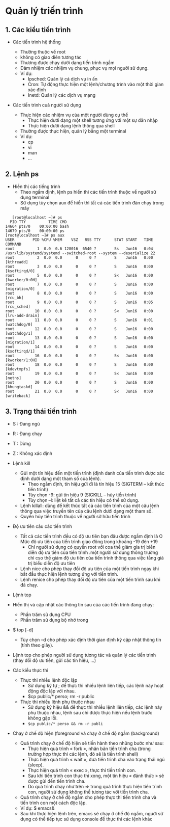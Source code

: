 # Quản lý triến trình

## 1. Các kiểu tiến trình

- Các tiến trình hệ thống 
    - Thường thuộc về root
    - không có giao diên tương tác 
    - Thương được chạy dưới dạng tiến trình ngầm
    - Đảm nhiệm các nhiệm vụ chung, phục vụ mọi người sử dụng.
    - Ví dụ:
        - Ipsched: Quản lý cá dịch vụ in ấn
        - Cron: Tự động thực hiện một lệnh/chương trình vào một thời gian xác định
        - Inetd: Quản lý các dịch vụ mạng

- Các tiến trình cuả người sử dụng
    - Thực hiện các nhiệm vụ của một người dùng cụ thể 
        - Thực hiện dưới dạng một shell tương ứng với một sự đăn nhập
        - Thực hiện dưới dạng lệnh thông qua shell
    - Thường được thực hiện, quản lý bằng một terminal
    - Ví dụ:
        - cp
        - vi
        - man
        - ...

## 2. Lệnh ps 

- Hiền thị các tiếng trình
    - Theo ngầm định, lệnh ps hiển thi các tiến trình thuộc về người sử dụng terminal
    - Sử dụng tùy chọn aux để hiển thì tất cả các tiến trình đàn chạy trong máy

 ```
    [root@localhost ~]# ps
   PID TTY          TIME CMD
 14664 pts/0    00:00:00 bash
 14679 pts/0    00:00:00 ps
[root@localhost ~]# ps aux
USER        PID %CPU %MEM    VSZ   RSS TTY      STAT START   TIME COMMAND
root          1  0.0  0.6 128016  6540 ?        Ss   Jun16   0:04 /usr/lib/systemd/systemd --switched-root --system --deserialize 22
root          2  0.0  0.0      0     0 ?        S    Jun16   0:00 [kthreadd]
root          3  0.0  0.0      0     0 ?        S    Jun16   0:00 [ksoftirqd/0]
root          5  0.0  0.0      0     0 ?        S<   Jun16   0:00 [kworker/0:0H]
root          7  0.0  0.0      0     0 ?        S    Jun16   0:00 [migration/0]
root          8  0.0  0.0      0     0 ?        S    Jun16   0:00 [rcu_bh]
root          9  0.0  0.0      0     0 ?        S    Jun16   0:05 [rcu_sched]
root         10  0.0  0.0      0     0 ?        S<   Jun16   0:00 [lru-add-drain]
root         11  0.0  0.0      0     0 ?        S    Jun16   0:01 [watchdog/0]
root         12  0.0  0.0      0     0 ?        S    Jun16   0:00 [watchdog/1]
root         13  0.0  0.0      0     0 ?        S    Jun16   0:00 [migration/1]
root         14  0.0  0.0      0     0 ?        S    Jun16   0:00 [ksoftirqd/1]
root         16  0.0  0.0      0     0 ?        S<   Jun16   0:00 [kworker/1:0H]
root         18  0.0  0.0      0     0 ?        S    Jun16   0:00 [kdevtmpfs]
root         19  0.0  0.0      0     0 ?        S<   Jun16   0:00 [netns]
root         20  0.0  0.0      0     0 ?        S    Jun16   0:00 [khungtaskd]
root         21  0.0  0.0      0     0 ?        S<   Jun16   0:00 [writeback]

```

## 3. Trạng thái tiến trình
- S : Đang ngủ
- R : Đang chạy
- T : Dừng
- Z : Không xác định

- Lệnh kill
    - Gửi một tín hiệu đến một tiến trình (định danh của tiến trình được xác định dưới dạng một tham số của lệnh). 
        - Theo ngầm định, tín hiệu gửi đi là tín hiệu 15 (SIGTERM – kết thúc tiến trình) 
        -  Tùy chọn -9: gửi tín hiệu 9 (SIGKILL – hủy tiến trình) 
        - Tùy chọn –l: liệt kê tất cả các tín hiệu có thể sử dụng. 
    - Lệnh killall: dùng để kết thúc tất cả các tiến trình của một câu lệnh thông qua việc truyền tên của câu lệnh dưới dạng một tham số. 
    -  Quyền hủy tiến trình thuộc về người sở hữu tiến trình

- Độ ưu tiên cảu các tiến trình
    - Tất cả các tiến trình đều có độ ưu tiên bạn đâu được ngầm định là O
     Mức độ ưu tiên của tiến trình giao đông trong khoảng -19 đén +19
        - Chỉ người sử dụng có quyền root với coa thể giảm gía trị biển diễn độ ưu tiên của tiến trình .một người sử dụng thông trường chỉ cso thể giảm độ ưu tiên của tiến trình thông qua việc tắng giá trị biểu diễn độ ưu tiên
    -  Lệnh nice cho phép thay đổi độ ưu tiên của một tiến trình ngay khi bắt đầu thực hiện lệnh tương ứng với tiến trình. 
    - Lệnh renice cho phép thay đổi độ ưu tiên của một tiến trình sau khi đã chạy.

- Lệnh top
- Hiển thị và cập nhật các thông tin sau của các tiến trình đang chạy: 
    - Phần trăm sử dụng CPU 
    - Phần trăm sử dụng bộ nhớ trong 
-  $ top [–d] 
    - Tùy chọn –d cho phép xác định thời gian định kỳ cập nhật thông tin (tính theo giây). 
- Lệnh top cho phép người sử dụng tương tác và quản lý các tiến trình (thay đổi độ ưu tiên, gửi các tín hiệu, …)

- Các kiểu thực thi
    - Thực thi nhiều lệnh độc lập 
        - Sử dụng ký tự ; để thực thi nhiều lệnh liên tiếp, các lệnh này hoạt động độc lập với nhau. 
        - $cp public/* perso; rm -r public 
    - Thực thi nhiều lệnh phụ thuộc nhau 
        - Sử dụng ký hiệu && để thực thi nhiều lệnh liên tiếp, các lệnh này phụ thuộc nhau, lệnh sau chỉ được thực hiện nếu lệnh trước không gặp lỗi. 
        - `$cp public/* perso && rm -r publi`

- Chạy ở chế độ hiện (foreground và chạy ở chế độ ngầm (background)  
    - Quá trình chạy ở chế độ hiện sẽ tiến hành theo những bước như sau: 
        - Thực hiện quá trình « fork », nhân bản tiến trình cha (trong trường hợp thực thi các lệnh, đó sẽ là tiến trình shell) 
        - Thực hiện quá trình « wait », đưa tiến trình cha vào trạng thái ngủ (sleep). 
        -  Thực hiện quá trình « exec », thực thi tiến trình con. 
        - Sau khi tiến trình con thực thi xong, một tín hiệu « đánh thức » sẽ được gửi đến tiến trình cha. 
        - Do quá trình chạy như trên => trong quá trình thực hiện tiến trình con, người sử dụng không thể tương tác với tiến trình cha.
    - Quá trình chạy ở chế độ ngầm cho phép thực thi tiến trình cha và tiến trình con một cách độc lập. 
    - Ví dụ: $ emacs& 
    - Sau khi thực hiện lệnh trên, emacs sẽ chạy ở chế độ ngầm, người sử dụng có thể tiếp tục sử dụng console để thực thi các lệnh khác